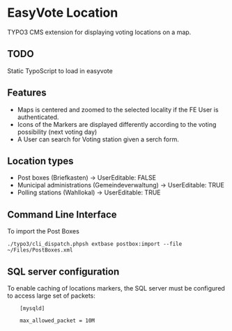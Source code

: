EasyVote Location
=================

TYPO3 CMS extension for displaying voting locations on a map.

TODO
----

Static TypoScript to load in easyvote

Features
--------

* Maps is centered and zoomed to the selected locality if the FE User is authenticated.
* Icons of the Markers are displayed differently according to the voting possibility (next voting day)
* A User can search for Voting station given a serch form.

Location types
--------------

- Post boxes (Briefkasten) → UserEditable: FALSE
- Municipal administrations (Gemeindeverwaltung) → UserEditable: TRUE
- Polling stations (Wahllokal) → UserEditable: TRUE


Command Line Interface
----------------------

To import the Post Boxes

	./typo3/cli_dispatch.phpsh extbase postbox:import --file ~/Files/PostBoxes.xml



SQL server configuration
------------------------

To enable caching of locations markers, the SQL server must be configured to access large set of packets:


```
	[mysqld]

	max_allowed_packet = 10M

```